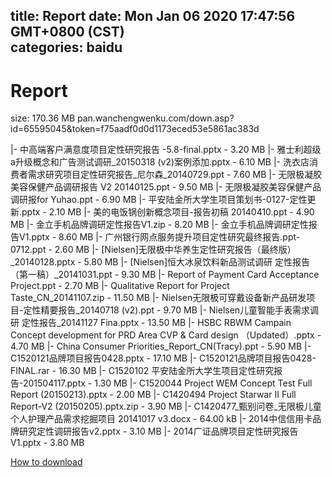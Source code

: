 
title: Report
date: Mon Jan 06 2020 17:47:56 GMT+0800 (CST)    
categories: baidu
---

# Report
size: 170.36 MB
 pan.wanchengwenku.com/down.asp?id=65595045&token=f75aadf0d0d1173eced53e5861ac383d
 
|- 中高端客户满意度项目定性研究报告 -5.8-final.pptx - 3.20 MB
|- 雅士利超级a升级概念和广告测试调研_20150318 (v2)案例添加.pptx - 6.10 MB
|- 洗衣店消费者需求研究项目定性研究报告_尼尔森_20140729.ppt - 7.60 MB
|- 无限极凝胶美容保健产品调研报告 V2 20140125.ppt - 9.50 MB
|- 无限极凝胶美容保健产品调研报for Yuhao.ppt - 6.90 MB
|- 平安陆金所大学生项目策划书-0127-定性更新.pptx - 2.10 MB
|- 美的电饭锅创新概念项目-报告初稿 20140410.ppt - 4.90 MB
|- 金立手机品牌调研定性报告V1.zip - 8.20 MB
|- 金立手机品牌调研定性报告V1.pptx - 8.60 MB
|- 广州银行网点服务提升项目定性研究最终报告.ppt-0712.ppt - 2.60 MB
|- [Nielsen]无限极中华养生定性研究报告（最终版）_20140128.pptx - 5.80 MB
|- [Nielsen]恒大冰泉饮料新品测试调研 定性报告（第一稿）_20141031.ppt - 9.30 MB
|- Report of Payment Card Acceptance Project.ppt - 2.70 MB
|- Qualitative Report for Project Taste_CN_20141107.zip - 11.50 MB
|- Nielsen无限极可穿戴设备新产品研发项目-定性精要报告_20140718 (v2).ppt - 9.70 MB
|- Nielsen儿童智能手表需求调研 定性报告_20141127 Fina.pptx - 13.50 MB
|- HSBC RBWM Campain Concept development   for PRD Area CVP & Card design （Updated）.pptx - 4.70 MB
|- China Consumer Priorities_Report_CN(Tracy).ppt - 5.90 MB
|- C1520121品牌项目报告0428.pptx - 17.10 MB
|- C1520121品牌项目报告0428-FINAL.rar - 16.30 MB
|- C1520102 平安陆金所大学生项目定性研究报告-201504117.pptx - 1.30 MB
|- C1520044 Project WEM Concept Test Full Report (20150213).pptx - 2.00 MB
|- C1420494 Project Starwar II Full Report-V2 (20150205).pptx.zip - 3.90 MB
|- C1420477_甄别问卷_无限极儿童个人护理产品需求挖掘项目 20141017 v3.docx - 64.00 kB
|- 2014中信信用卡品牌研究定性调研报告v2.pptx - 3.10 MB
|- 2014广证品牌项目定性研究报告V1.pptx - 3.80 MB

[How to download](https://bpcam.bemobtrk.com/go/2ceec3aa-1ca2-46d6-b9ff-aaa5c184517c?jno=469)